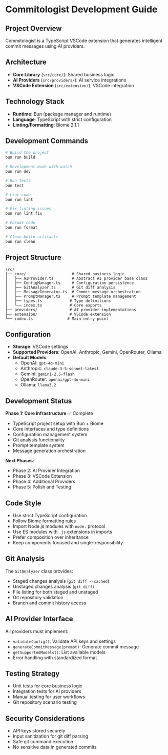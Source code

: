 # Commitologist Development Guide

## Project Overview
Commitologist is a TypeScript VSCode extension that generates intelligent commit messages using AI providers.

## Architecture
- **Core Library** (`src/core/`): Shared business logic
- **AI Providers** (`src/providers/`): AI service integrations
- **VSCode Extension** (`src/extension/`): VSCode integration

## Technology Stack
- **Runtime**: Bun (package manager and runtime)
- **Language**: TypeScript with strict configuration
- **Linting/Formatting**: Biome 2.1.1

## Development Commands
```bash
# Build the project
bun run build

# Development mode with watch
bun run dev

# Run tests
bun test

# Lint code
bun run lint

# Fix linting issues
bun run lint:fix

# Format code
bun run format

# Clean build artifacts
bun run clean
```

## Project Structure
```
src/
├── core/                    # Shared business logic
│   ├── AIProvider.ts        # Abstract AI provider base class
│   ├── ConfigManager.ts     # Configuration persistence
│   ├── GitAnalyzer.ts       # Git diff analysis
│   ├── MessageGenerator.ts  # Commit message orchestration
│   ├── PromptManager.ts     # Prompt template management
│   ├── types.ts            # Type definitions
│   └── index.ts            # Core exports
├── providers/              # AI provider implementations
├── extension/              # VSCode extension
└── index.ts               # Main entry point
```

## Configuration
- **Storage**: VSCode settings
- **Supported Providers**: OpenAI, Anthropic, Gemini, OpenRouter, Ollama
- **Default Models**: 
  - OpenAI: `gpt-4o-mini`
  - Anthropic: `claude-3-5-sonnet-latest`
  - Gemini: `gemini-2.5-flash`
  - OpenRouter: `openai/gpt-4o-mini`
  - Ollama: `llama3.2`

## Development Status
**Phase 1: Core Infrastructure** ✅ Complete
- TypeScript project setup with Bun + Biome
- Core interfaces and type definitions
- Configuration management system
- Git analysis functionality
- Prompt template system
- Message generation orchestration

**Next Phases**:
- Phase 2: AI Provider Integration
- Phase 3: VSCode Extension
- Phase 4: Additional Providers
- Phase 5: Polish and Testing

## Code Style
- Use strict TypeScript configuration
- Follow Biome formatting rules
- Import Node.js modules with `node:` protocol
- Use ES modules with `.js` extensions in imports
- Prefer composition over inheritance
- Keep components focused and single-responsibility

## Git Analysis
The `GitAnalyzer` class provides:
- Staged changes analysis (`git diff --cached`)
- Unstaged changes analysis (`git diff`)
- File listing for both staged and unstaged
- Git repository validation
- Branch and commit history access

## AI Provider Interface
All providers must implement:
- `validateConfig()`: Validate API keys and settings
- `generateCommitMessage(prompt)`: Generate commit message
- `getSupportedModels()`: List available models
- Error handling with standardized format

## Testing Strategy
- Unit tests for core business logic
- Integration tests for AI providers
- Manual testing for user workflows
- Git repository scenario testing

## Security Considerations
- API keys stored securely
- Input sanitization for git diff parsing
- Safe git command execution
- No sensitive data in generated commits